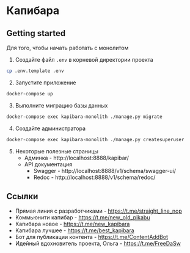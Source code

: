 # Капибара


## Getting started

Для того, чтобы начать работать с монолитом

1. Создайте файл `.env` в корневой директории проекта
```bash
cp .env.template .env
```
2. Запустите приложение

```bash
docker-compose up
```
3. Выполните миграцию базы данных
```bash
docker-compose exec kapibara-monolith ./manage.py migrate

```
4. Cоздайте администратора
```bash
docker-compose exec kapibara-monolith ./manage.py createsuperuser

```
5. Некоторые полезные страницы
   * Админка - http://localhost:8888/kapibar/
   * API документация
     * Swagger - http://localhost:8888/v1/schema/swagger-ui/
     * Redoc - http://localhost:8888/v1/schema/redoc/

## Ссылки
* Прямая линия с разработчиками - https://t.me/straight_line_nop
* Коммьюнити капибар - https://t.me/new_old_pikabu
* Капибара новое - https://t.me/new_kapibara
* Капибара лучшее - https://t.me/best_kapibara
* Бот для публикации контента - https://t.me/ContentAddBot
* Идейный вдохновитель проекта, Ольга - https://t.me/FreeDaSw
